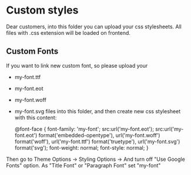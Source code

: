 Custom styles
=============

Dear customers, into this folder you can upload your css stylesheets.
All files with .css extension will be loaded on frontend.


Custom Fonts
------------

If you want to link new custom font, so please upload your 
- my-font.ttf
- my-font.eot
- my-font.woff
- my-font.svg 
files into this folder, and then create new css stylesheet with this content:

     @font-face {
	font-family: 'my-font';
	src:url('my-font.eot');
	src:url('my-font.eot') format('embedded-opentype'),
		url('my-font.woff') format('woff'),
		url('my-font.ttf') format('truetype'),
		url('my-font.svg') format('svg');
	font-weight: normal;
	font-style: normal;
     }

Then go to Theme Options -> Styling Options -> And turn off "Use Google Fonts" option.
As "Title Font" or "Paragraph Font" set "my-font"